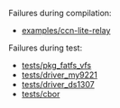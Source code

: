 Failures during compilation:
- [examples/ccn-lite-relay](examples/ccn-lite-relay/compilation.failed)

Failures during test:
- [tests/pkg_fatfs_vfs](tests/pkg_fatfs_vfs/test.failed)
- [tests/driver_my9221](tests/driver_my9221/test.failed)
- [tests/driver_ds1307](tests/driver_ds1307/test.failed)
- [tests/cbor](tests/cbor/test.failed)

